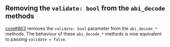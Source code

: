 ## Removing the `validate: bool` from the `abi_decode` methods

[core#863](https://github.com/alloy-rs/core/pull/863) removes the `validate: bool` parameter from the `abi_decode_*` methods. The behaviour of these `abi_decode_*` methods is now equivalent to passing `validate = false`.
